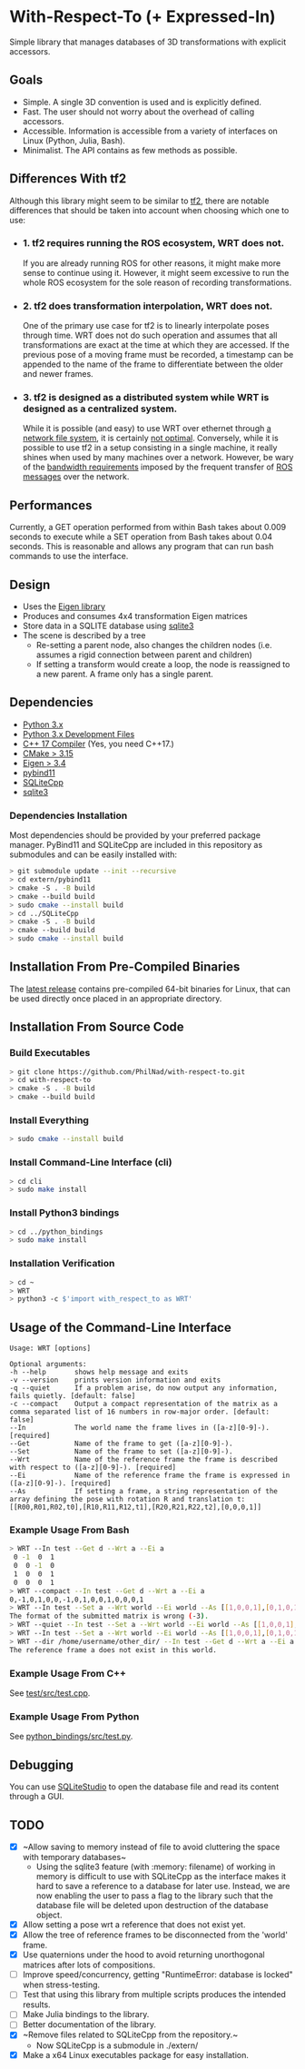 # With-Respect-To (+ Expressed-In)
Simple library that manages databases of 3D transformations with explicit accessors.

## Goals
- Simple. A single 3D convention is used and is explicitly defined.
- Fast. The user should not worry about the overhead of calling accessors.
- Accessible. Information is accessible from a variety of interfaces on Linux (Python, Julia, Bash).
- Minimalist. The API contains as few methods as possible.

## Differences With tf2
Although this library might seem to be similar to [tf2](http://wiki.ros.org/tf2), there are notable differences that should be taken into account when choosing which one to use:
- ### **1.** tf2 requires running the ROS ecosystem, WRT does not.
  If you are already running ROS for other reasons, it might make more sense to continue using it. However, it might seem excessive to run the whole ROS ecosystem for the sole reason of recording transformations.
- ### **2.**  tf2 does transformation interpolation, WRT does not.
  One of the primary use case for tf2 is to linearly interpolate poses through time. WRT does not do such operation and assumes that all transformations are exact at the time at which they are accessed. If the previous pose of a moving frame must be recorded, a timestamp can be appended to the name of the frame to differentiate between the older and newer frames.
- ### **3.** tf2 is designed as a distributed system while WRT is designed as a centralized system.
  While it is possible (and easy) to use WRT over ethernet through [a network file system](https://ubuntu.com/server/docs/service-nfs), it is certainly [not optimal](https://www.sqlite.org/useovernet.html). Conversely, while it is possible to use tf2 in a setup consisting in a single machine, it really shines when used by many machines over a network. However, be wary of the [bandwidth requirements](http://wiki.ros.org/tf2/Design#tf_messages_do_not_deal_with_low_bandwidth_networks_well) imposed by the frequent transfer of [ROS messages](https://docs.ros.org/en/lunar/api/geometry_msgs/html/msg/TransformStamped.html) over the network.

## Performances
Currently, a GET operation performed from within Bash takes about 0.009 seconds to execute while a SET operation from Bash takes about 0.04 seconds.
This is reasonable and allows any program that can run bash commands to use the interface.

## Design
- Uses the [Eigen library](https://eigen.tuxfamily.org)
- Produces and consumes 4x4 transformation Eigen matrices
- Store data in a SQLITE database using [sqlite3](https://docs.python.org/3/library/sqlite3.html)
- The scene is described by a tree
  - Re-setting a parent node, also changes the children nodes (i.e. assumes a rigid connection between parent and children)
  - If setting a transform would create a loop, the node is reassigned to a new parent. A frame only has a single parent.

## Dependencies
- [Python 3.x](https://www.python.org/downloads/)
- [Python 3.x Development Files](https://pkgs.org/download/python3-devel)
- [C++ 17 Compiler](https://gcc.gnu.org/) (Yes, you need C++17.)
- [CMake > 3.15](https://cmake.org/download/)
- [Eigen > 3.4](https://eigen.tuxfamily.org/)
- [pybind11](https://pybind11.readthedocs.io/en/stable/)
- [SQLiteCpp](http://srombauts.github.io/SQLiteCpp/)
- [sqlite3](https://sqlite.org/index.html)

### Dependencies Installation
Most dependencies should be provided by your preferred package manager. PyBind11 and SQLiteCpp are included in this repository as submodules and can be easily installed with:
```bash
> git submodule update --init --recursive
> cd extern/pybind11
> cmake -S . -B build
> cmake --build build
> sudo cmake --install build
> cd ../SQLiteCpp
> cmake -S . -B build
> cmake --build build
> sudo cmake --install build
```

## Installation From Pre-Compiled Binaries
The [latest release](https://github.com/PhilNad/with-respect-to/releases) contains pre-compiled 64-bit binaries for Linux, that can be used directly once placed in an appropriate directory.

## Installation From Source Code
### Build Executables
```bash
> git clone https://github.com/PhilNad/with-respect-to.git
> cd with-respect-to
> cmake -S . -B build
> cmake --build build
```
### Install Everything
```bash
> sudo cmake --install build
```

### Install Command-Line Interface (cli)
```bash
> cd cli
> sudo make install
```
### Install Python3 bindings
```bash
> cd ../python_bindings
> sudo make install
```

### Installation Verification
```bash
> cd ~
> WRT
> python3 -c $'import with_respect_to as WRT'
```

## Usage of the Command-Line Interface
```
Usage: WRT [options] 

Optional arguments:
-h --help    	shows help message and exits
-v --version 	prints version information and exits
-q --quiet   	If a problem arise, do now output any information, fails quietly. [default: false]
-c --compact 	Output a compact representation of the matrix as a comma separated list of 16 numbers in row-major order. [default: false]
--In         	The world name the frame lives in ([a-z][0-9]-). [required]
--Get        	Name of the frame to get ([a-z][0-9]-).
--Set        	Name of the frame to set ([a-z][0-9]-).
--Wrt        	Name of the reference frame the frame is described with respect to ([a-z][0-9]-). [required]
--Ei         	Name of the reference frame the frame is expressed in ([a-z][0-9]-). [required]
--As         	If setting a frame, a string representation of the array defining the pose with rotation R and translation t: [[R00,R01,R02,t0],[R10,R11,R12,t1],[R20,R21,R22,t2],[0,0,0,1]]
```

### Example Usage From Bash
```bash
> WRT --In test --Get d --Wrt a --Ei a
 0 -1  0  1
 0  0 -1  0
 1  0  0  1
 0  0  0  1
> WRT --compact --In test --Get d --Wrt a --Ei a
0,-1,0,1,0,0,-1,0,1,0,0,1,0,0,0,1
> WRT --In test --Set a --Wrt world --Ei world --As [[1,0,0,1],[0,1,0,1],[0,0,1,1],[0,0,0,0]]
The format of the submitted matrix is wrong (-3).
> WRT --quiet --In test --Set a --Wrt world --Ei world --As [[1,0,0,1],[0,1,0,1],[0,0,1,1],[0,0,0,0]]
> WRT --In test --Set a --Wrt world --Ei world --As [[1,0,0,1],[0,1,0,1],[0,0,1,1],[0,0,0,1]]
> WRT --dir /home/username/other_dir/ --In test --Get d --Wrt a --Ei a
The reference frame a does not exist in this world.
```

### Example Usage From C++
See [test/src/test.cpp](test/src/test.cpp).

### Example Usage From Python
See [python_bindings/src/test.py](python_bindings/src/test.py).

## Debugging
You can use [SQLiteStudio](https://github.com/pawelsalawa/sqlitestudio) to open the database file and read its content through a GUI.

## TODO
- [x] ~Allow saving to memory instead of file to avoid cluttering the space with temporary databases~
  - Using the sqlite3 feature (with :memory: filename) of working in memory is difficult to use with SQLiteCpp as the interface makes it hard to save a reference to a database for later use. Instead, we are now enabling the user to pass a flag to the library such that the database file will be deleted upon destruction of the database object.
- [x] Allow setting a pose wrt a reference that does not exist yet.
- [x] Allow the tree of reference frames to be disconnected from the 'world' frame.
- [x] Use quaternions under the hood to avoid returning unorthogonal matrices after lots of compositions.
- [ ] Improve speed/concurrency, getting "RuntimeError: database is locked" when stress-testing.
- [ ] Test that using this library from multiple scripts produces the intended results.
- [ ] Make Julia bindings to the library.
- [ ] Better documentation of the library.
- [x] ~Remove files related to SQLiteCpp from the repository.~
  - Now SQLiteCpp is a submodule in ./extern/
- [x] Make a x64 Linux executables package for easy installation.
